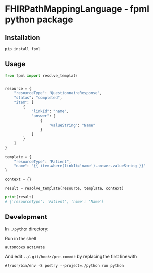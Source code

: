 # FHIRPathMappingLanguage - fpml python package

## Installation

```bash
pip install fpml
```

## Usage

```python
from fpml import resolve_template


resource = {
    "resourceType": "QuestionnaireResponse",
    "status": "completed",
    "item": [
        {
            "linkId": "name",
            "answer": [
                {
                    "valueString": "Name"
                }
            ]
        }
    ]
}

template = {
    "resourceType": "Patient",
    "name": "{{ item.where(linkId='name').answer.valueString }}"
}

context = {}

result = resolve_template(resource, template, context)

print(result)
# {'resourceType': 'Patient', 'name': 'Name'}
```


## Development

In `./python` directory:

Run in the shell
```
autohooks activate
```

And edit `../.git/hooks/pre-commit` by replacing the first line with
```
#!/usr/bin/env -S poetry --project=./python run python
```

